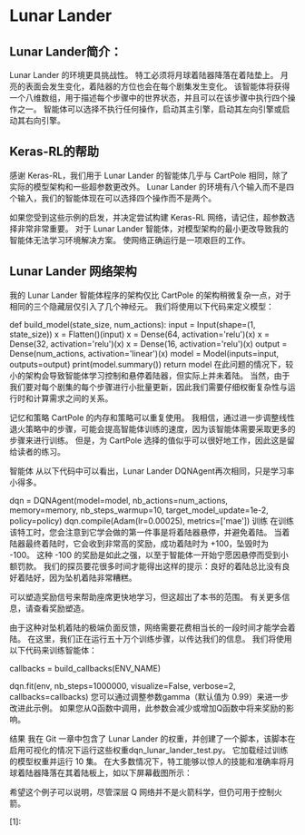 

<!--
 * @version:
 * @Author:  StevenJokess（蔡舒起） https://github.com/StevenJokess
 * @Date: 2023-11-02 01:25:52
 * @LastEditors:  StevenJokess（蔡舒起） https://github.com/StevenJokess
 * @LastEditTime: 2023-11-02 01:35:30
 * @Description:
 * @Help me: make friends by a867907127@gmail.com and help me get some “foreign” things or service I need in life; 如有帮助，请资助，失业3年了。![支付宝收款码](https://github.com/StevenJokess/d2rl/blob/master/img/%E6%94%B6.jpg)
 * @TODO::
 * @Reference:
-->
# Lunar Lander

## Lunar Lander简介：

Lunar Lander 的环境更具挑战性。 特工必须将月球着陆器降落在着陆垫上。 月亮的表面会发生变化，着陆器的方位也会在每个剧集发生变化。 该智能体将获得一个八维数组，用于描述每个步骤中的世界状态，并且可以在该步骤中执行四个操作之一。 智能体可以选择不执行任何操作，启动其主引擎，启动其左向引擎或启动其右向引擎。

## Keras-RL的帮助

感谢 Keras-RL，我们用于 Lunar Lander 的智能体几乎与 CartPole 相同，除了实际的模型架构和一些超参数更改外。 Lunar Lander 的环境有八个输入而不是四个输入，我们的智能体现在可以选择四个操作而不是两个。

如果您受到这些示例的启发，并决定尝试构建 Keras-RL 网络，请记住，超参数选择非常非常重要。 对于 Lunar Lander 智能体，对模型架构的最小更改导致我的智能体无法学习环境解决方案。 使网络正确运行是一项艰巨的工作。

## Lunar Lander 网络架构

我的 Lunar Lander 智能体程序的架构仅比 CartPole 的架构稍微复杂一点，对于相同的三个隐藏层仅引入了几个神经元。 我们将使用以下代码来定义模型：

def build_model(state_size, num_actions):
    input = Input(shape=(1, state_size))
    x = Flatten()(input)
    x = Dense(64, activation='relu')(x)
    x = Dense(32, activation='relu')(x)
    x = Dense(16, activation='relu')(x)
    output = Dense(num_actions, activation='linear')(x)
    model = Model(inputs=input, outputs=output)
    print(model.summary())
    return model
在此问题的情况下，较小的架构会导致智能体学习控制和悬停着陆器，但实际上并未着陆。 当然，由于我们要对每个剧集的每个步骤进行小批量更新，因此我们需要仔细权衡复杂性与运行时和计算需求之间的关系。

记忆和策略
CartPole 的内存和策略可以重复使用。 我相信，通过进一步调整线性退火策略中的步骤，可能会提高智能体训练的速度，因为该智能体需要采取更多的步骤来进行训练。 但是，为 CartPole 选择的值似乎可以很好地工作，因此这是留给读者的练习。

智能体
从以下代码中可以看出，Lunar Lander DQNAgent再次相同，只是学习率小得多。

dqn = DQNAgent(model=model, nb_actions=num_actions, memory=memory, nb_steps_warmup=10, target_model_update=1e-2, policy=policy)
dqn.compile(Adam(lr=0.00025), metrics=['mae'])
训练
在训练该特工时，您会注意到它学会做的第一件事是将着陆器悬停，并避免着陆。 当着陆器最终着陆时，它会收到非常高的奖励，成功着陆时为 +100，坠毁时为 -100。 这种 -100 的奖励是如此之强，以至于智能体一开始宁愿因悬停而受到小额罚款。 我们的探员要花很多时间才能得出这样的提示：良好的着陆总比没有良好着陆好，因为坠机着陆非常糟糕。

可以塑造奖励信号来帮助座席更快地学习，但这超出了本书的范围。 有关更多信息，请查看奖励塑造。

由于这种对坠机着陆的极端负面反馈，网络需要花费相当长的一段时间才能学会着陆。 在这里，我们正在运行五十万个训练步骤，以传达我们的信息。 我们将使用以下代码来训练智能体：

callbacks = build_callbacks(ENV_NAME)

dqn.fit(env, nb_steps=1000000,
        visualize=False,
        verbose=2,
        callbacks=callbacks)
您可以通过调整参数gamma（默认值为 0.99）来进一步改进此示例。 如果您从Q函数中调用，此参数会减少或增加Q函数中将来奖励的影响。

结果
我在 Git 一章中包含了 Lunar Lander 的权重，并创建了一个脚本，该脚本在启用可视化的情况下运行这些权重dqn_lunar_lander_test.py。 它加载经过训练的模型权重并运行 10 集。 在大多数情况下，特工能够以惊人的技能和准确率将月球着陆器降落在其着陆板上，如以下屏幕截图所示：

希望这个例子可以说明，尽管深层 Q 网络并不是火箭科学，但仍可用于控制火箭。

[1]:
